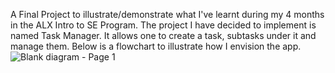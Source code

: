 A Final Project to illustrate/demonstrate what I've learnt during my 4 months in the ALX Intro to SE Program.
The project I have decided to implement is named Task Manager. It allows one to create a task, subtasks under it and manage them.
Below is a flowchart to illustrate how I envision the app.
![Blank diagram - Page 1](https://github.com/icareus1/alx_capstone_project/assets/79919003/d34c82f1-744e-451c-9fb5-25c5bf617777)